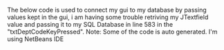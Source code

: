 The below code is used to connect my gui to my database by passing values kept in the gui, i am having some trouble retriving my JTextfield value and passing it to my SQL Database in line 583 in the "txtDeptCodeKeyPressed". Note: Some of the code is auto generated. I'm using NetBeans IDE
